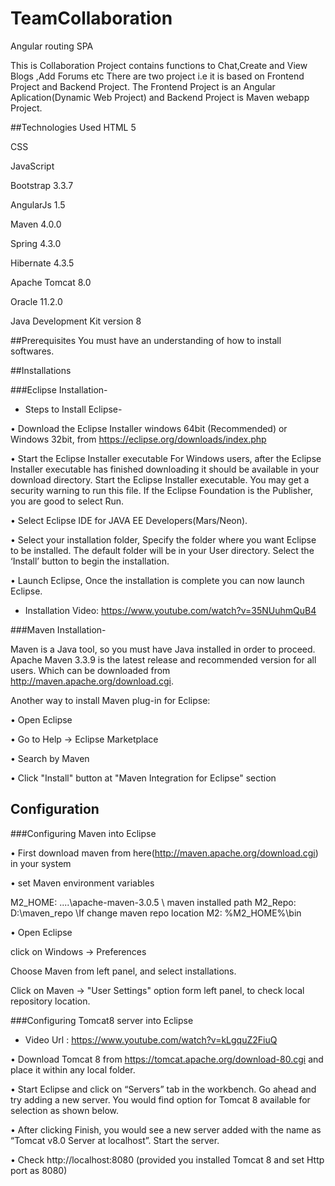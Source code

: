 # TeamCollaboration
Angular routing SPA

This is Collaboration Project contains functions to  Chat,Create and View Blogs ,Add Forums  etc 
There are two project i.e it is based on Frontend Project and Backend Project.
The Frontend Project is an Angular Aplication(Dynamic Web Project) and Backend Project is Maven webapp Project.


##Technologies Used
HTML 5

CSS

JavaScript

Bootstrap 3.3.7

AngularJs 1.5

Maven 4.0.0

Spring 4.3.0

Hibernate 4.3.5

Apache Tomcat 8.0

Oracle 11.2.0

Java Development Kit version 8

##Prerequisites
You must have an understanding of how to install softwares. 

##Installations

###Eclipse Installation-
* Steps to Install Eclipse-

•	Download the Eclipse Installer windows 64bit (Recommended) or Windows 32bit, from https://eclipse.org/downloads/index.php

•	Start the Eclipse Installer executable For Windows users, after the Eclipse Installer executable has finished downloading it should be available in your download directory. Start the Eclipse Installer executable. You may get a security warning to run this file. If the Eclipse Foundation is the Publisher, you are good to select Run.

•	Select Eclipse IDE for JAVA EE Developers(Mars/Neon).
 
•	Select your installation folder, Specify the folder where you want Eclipse to be installed. The default folder will be in your User directory. Select the ‘Install’ button to begin the installation.

•	Launch Eclipse, Once the installation is complete you can now launch Eclipse.   

* Installation Video: https://www.youtube.com/watch?v=35NUuhmQuB4

###Maven Installation-

Maven is a Java tool, so you must have Java installed in order to proceed.
Apache Maven 3.3.9 is the latest release and recommended version for all users.
Which can be downloaded from http://maven.apache.org/download.cgi.

Another way to install Maven plug-in for Eclipse:

•	Open Eclipse

•	Go to Help -> Eclipse Marketplace

•	Search by Maven

•	Click "Install" button at "Maven Integration for Eclipse" section

## Configuration
###Configuring Maven into Eclipse

•	First download maven from here(http://maven.apache.org/download.cgi) in your system

•	set Maven environment variables

M2_HOME: ....\apache-maven-3.0.5 \ maven installed path
M2_Repo: D:\maven_repo \If change maven repo location
M2: %M2_HOME%\bin

•	Open Eclipse 

click on Windows -> Preferences

Choose Maven from left panel, and select installations.

Click on Maven -> "User Settings" option form left panel, to check local repository location.

###Configuring Tomcat8 server into Eclipse

* Video Url : https://www.youtube.com/watch?v=kLgquZ2FiuQ

•		Download Tomcat 8 from https://tomcat.apache.org/download-80.cgi and place it within any local folder.

•		Start Eclipse and click on “Servers” tab in the workbench. Go ahead and try adding a new server. You would find option for Tomcat 8 available for selection as shown below.

•		After clicking Finish, you would see a new server added with the name as “Tomcat v8.0 Server at localhost”. Start the server.

•		Check http://localhost:8080 (provided you installed Tomcat 8 and set Http port as 8080)






